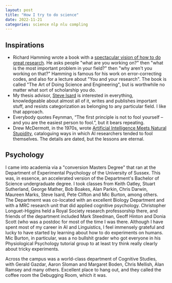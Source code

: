 ```yaml
---
layout: post
title: "How I try to do science"
date: 2022-11-21
categories: science nlp nlu compling
---
```

## Inspirations

- Richard Hamming wrote a book with a [spectacular vision of how to do great research](https://www.amazon.com/Art-Doing-Science-Engineering-Learning-ebook/dp/B088TMLQDC/ref=sr_1_1?crid=1ADYSC1PWXGM6&keywords=richard+hamming+the+art+of+doing+science+and+engineering&qid=1669044159&sprefix=richard+hamming%2Caps%2C124&sr=8-1). He asks people "what are you working on?" then "what is the most important problem in your field?" then "why aren't you working on that?" Hamming is famous for his work on error-correcting codes, and also for a lecture about "You and your research". The book is called "The Art of Doing Science and Engineering", but is worthwhile no matter what sort of scholarship you do.
- My thesis advisor, [Steve Isard](https://www.semanticscholar.org/author/S.-Isard/1901024?sort=influence) is interested in everything, knowledgeable about almost all of it, writes and publishes important stuff, and resists categorization as belonging to any particular field. I like that approach.
- Everybody quotes Feynman, “The first principle is not to fool yourself – and you are the easiest person to fool.”, but it bears repeating.
- Drew McDermott, in the 1970s, wrote [Artificial Intelligence Meets Natural Stupidity](https://www.inf.ed.ac.uk/teaching/courses/irm/mcdermott.pdf), cataloguing ways in which AI researchers tended to fool themselves. The details are dated, but the lessons are eternal.


## Psychology

I came into academia via a "conversion Masters Degree" that ran at the Department of Experimental Psychology of the University of Sussex. This was, in essence, an accelerated version of the Department's Bachelor of Science undergraduate degree. I took classes from Keith Oatley, Stuart Sutherland, George Mather, Bob Boakes, Alan Parkin, Chris Darwin, Maureen Marks, Steve Isard, Pete Clifton and Mic Burton, among others. The Departmemt was co-located with an excellent Biology Department and with a MRC research unit that did applied cognitive psychology. Christopher Longuet-Higgins held a Royal Society research professorship there, and friends of the department included Mark Steedman, Geoff Hinton and Donia Scott (who was a postdoc for most of the time I was there. Although I have spent most of my career in AI and Linguistics, I feel immensely grateful and lucky to have started by learning about how to do experiments on humans. Mic Burton, in particular, was a no bullshit grader who got  everyone in his Physiological Psychology tutorial group to at least try think really clearly about tricky experiments.

Across the campus was a world-class department of Cognitive Studies, with Gerald Gazdar, Aaron Sloman and Margaret Boden, Chris Mellish, Alan Ramsey and many others. Excellent place to hang out, and they called the coffee room the Debugging Room, which it was.
